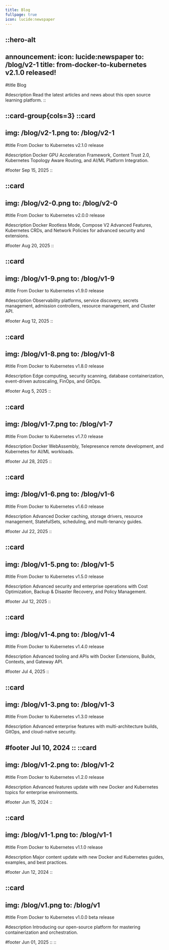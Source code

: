 ```yaml
---
title: Blog
fullpage: true
icon: lucide:newspaper
---
```


::hero-alt
---
announcement:
icon: lucide:newspaper
to: /blog/v2-1
title: from-docker-to-kubernetes v2.1.0 released!
---

#title
Blog

#description
Read the latest articles and news about this open source learning platform.
::

::card-group{cols=3}
  ::card
  ---
  img: /blog/v2-1.png
  to: /blog/v2-1
  ---

  #title
  From Docker to Kubernetes v2.1.0 release

  #description
  Docker GPU Acceleration Framework, Content Trust 2.0, Kubernetes Topology Aware Routing, and AI/ML Platform Integration.

  #footer
  Sep 15, 2025
  ::

  ::card
  ---
  img: /blog/v2-0.png
  to: /blog/v2-0
  ---

  #title
  From Docker to Kubernetes v2.0.0 release

  #description
  Docker Rootless Mode, Compose V2 Advanced Features, Kubernetes CRDs, and Network Policies for advanced security and extensions.

  #footer
  Aug 20, 2025
  ::

  ::card
  ---
  img: /blog/v1-9.png
  to: /blog/v1-9
  ---

  #title
  From Docker to Kubernetes v1.9.0 release

  #description
  Observability platforms, service discovery, secrets management, admission controllers, resource management, and Cluster API.

  #footer
  Aug 12, 2025
  ::

  ::card
  ---
  img: /blog/v1-8.png
  to: /blog/v1-8
  ---

  #title
  From Docker to Kubernetes v1.8.0 release

  #description
  Edge computing, security scanning, database containerization, event-driven autoscaling, FinOps, and GitOps.

  #footer
  Aug 5, 2025
  ::

  ::card
  ---
  img: /blog/v1-7.png
  to: /blog/v1-7
  ---

  #title
  From Docker to Kubernetes v1.7.0 release

  #description
  Docker WebAssembly, Telepresence remote development, and Kubernetes for AI/ML workloads.

  #footer
  Jul 28, 2025
  ::

  ::card
  ---
  img: /blog/v1-6.png
  to: /blog/v1-6
  ---

  #title
  From Docker to Kubernetes v1.6.0 release

  #description
  Advanced Docker caching, storage drivers, resource management, StatefulSets, scheduling, and multi-tenancy guides.

  #footer
  Jul 22, 2025
  ::

  ::card
  ---
  img: /blog/v1-5.png
  to: /blog/v1-5
  ---

  #title
  From Docker to Kubernetes v1.5.0 release

  #description
  Advanced security and enterprise operations with Cost Optimization, Backup & Disaster Recovery, and Policy Management.

  #footer
  Jul 12, 2025
  ::

  ::card
  ---
  img: /blog/v1-4.png
  to: /blog/v1-4
  ---

  #title
  From Docker to Kubernetes v1.4.0 release

  #description
  Advanced tooling and APIs with Docker Extensions, Buildx, Contexts, and Gateway API.

  #footer
  Jul 4, 2025
  ::

  ::card
  ---
  img: /blog/v1-3.png
  to: /blog/v1-3
  ---

  #title
  From Docker to Kubernetes v1.3.0 release

  #description
  Advanced enterprise features with multi-architecture builds, GitOps, and cloud-native security.

  #footer
  Jul 10, 2024
  ::
  ::card
  ---
  img: /blog/v1-2.png
  to: /blog/v1-2
  ---

  #title
  From Docker to Kubernetes v1.2.0 release

  #description
  Advanced features update with new Docker and Kubernetes topics for enterprise environments.

  #footer
  Jun 15, 2024
  ::

  ::card
  ---
  img: /blog/v1-1.png
  to: /blog/v1-1
  ---

  #title
  From Docker to Kubernetes v1.1.0 release

  #description
  Major content update with new Docker and Kubernetes guides, examples, and best practices.

  #footer
  Jun 12, 2024
  ::

  ::card
  ---
  img: /blog/v1.png
  to: /blog/v1
  ---

  #title
  From Docker to Kubernetes v1.0.0 beta release

  #description
  Introducing our open-source platform for mastering containerization and orchestration.

  #footer
  Jun 01, 2025
  ::
::
